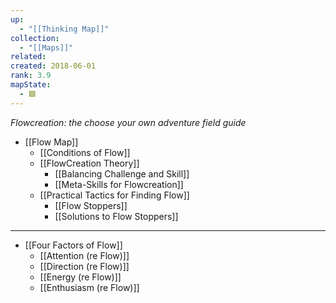 ```yaml
---
up:
  - "[[Thinking Map]]"
collection:
  - "[[Maps]]"
related: 
created: 2018-06-01
rank: 3.9
mapState:
  - 🟩
---
```

 *Flowcreation: the choose your own adventure field guide*

- [[Flow Map]]
	- [[Conditions of Flow]]
	- [[FlowCreation Theory]]
		- [[Balancing Challenge and Skill]]
		- [[Meta-Skills for Flowcreation]]
	- [[Practical Tactics for Finding Flow]]
		- [[Flow Stoppers]]
		- [[Solutions to Flow Stoppers]]	

---
- [[Four Factors of Flow]]
	- [[Attention (re Flow)]]
	- [[Direction (re Flow)]]
	- [[Energy (re Flow)]]
	- [[Enthusiasm (re Flow)]]

